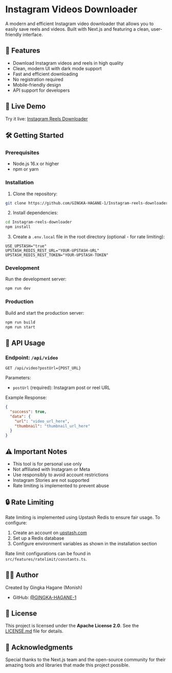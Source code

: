 # Instagram Videos Downloader

A modern and efficient Instagram video downloader that allows you to easily save reels and videos. Built with Next.js and featuring a clean, user-friendly interface.

## 🌟 Features

- Download Instagram videos and reels in high quality
- Clean, modern UI with dark mode support
- Fast and efficient downloading
- No registration required
- Mobile-friendly design
- API support for developers

## 🚀 Live Demo

Try it live: [Instagram Reels Downloader](https://instagram-reels-downloader-master-xm6a5vsbz.vercel.app)

## 🛠️ Getting Started

### Prerequisites

- Node.js 16.x or higher
- npm or yarn

### Installation

1. Clone the repository:
```bash
git clone https://github.com/GINGKA-HAGANE-1/Instagram-reels-downloader.git
```

2. Install dependencies:
```bash
cd Instagram-reels-downloader
npm install
```

3. Create a `.env.local` file in the root directory (optional - for rate limiting):
```env
USE_UPSTASH="true"
UPSTASH_REDIS_REST_URL="YOUR-UPSTASH-URL"
UPSTASH_REDIS_REST_TOKEN="YOUR-UPSTASH-TOKEN"
```

### Development

Run the development server:
```bash
npm run dev
```

### Production

Build and start the production server:
```bash
npm run build
npm run start
```

## 🔌 API Usage

### Endpoint: `/api/video`

```http
GET /api/video?postUrl={POST_URL}
```

Parameters:
- `postUrl` (required): Instagram post or reel URL

Example Response:
```json
{
  "success": true,
  "data": {
    "url": "video_url_here",
    "thumbnail": "thumbnail_url_here"
  }
}
```

## ⚠️ Important Notes

- This tool is for personal use only
- Not affiliated with Instagram or Meta
- Use responsibly to avoid account restrictions
- Instagram Stories are not supported
- Rate limiting is implemented to prevent abuse

## 🔒 Rate Limiting

Rate limiting is implemented using Upstash Redis to ensure fair usage. To configure:

1. Create an account on [upstash.com](https://upstash.com/)
2. Set up a Redis database
3. Configure environment variables as shown in the installation section

Rate limit configurations can be found in `src/features/ratelimit/constants.ts`.

## 👨‍💻 Author

Created by Gingka Hagane (Monish)
- GitHub: [@GINGKA-HAGANE-1](https://github.com/GINGKA-HAGANE-1)

## 📄 License

This project is licensed under the **Apache License 2.0**. See the [LICENSE.md](LICENSE.md) file for details.

## 🙏 Acknowledgments

Special thanks to the Next.js team and the open-source community for their amazing tools and libraries that made this project possible.
